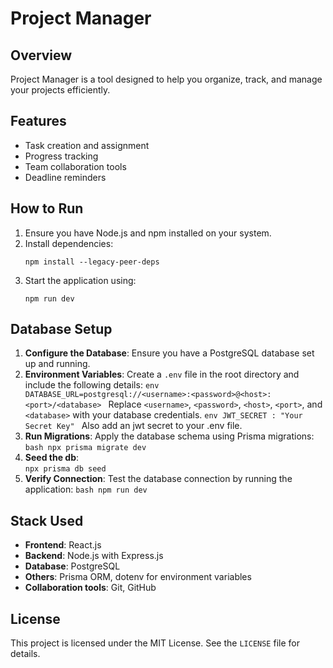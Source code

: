 # Project Manager

## Overview
Project Manager is a tool designed to help you organize, track, and manage your projects efficiently.

## Features
- Task creation and assignment
- Progress tracking
- Team collaboration tools
- Deadline reminders

## How to Run
1. Ensure you have Node.js and npm installed on your system.
2. Install dependencies:
    ```
    npm install --legacy-peer-deps
    ```
3. Start the application using:
    ```
    npm run dev
    ```

## Database Setup
1. **Configure the Database**: Ensure you have a PostgreSQL database set up and running.
2. **Environment Variables**: Create a `.env` file in the root directory and include the following details:
        ```env
        DATABASE_URL=postgresql://<username>:<password>@<host>:<port>/<database>
        ```
        Replace `<username>`, `<password>`, `<host>`, `<port>`, and `<database>` with your database credentials.
        ```env
        JWT_SECRET : "Your Secret Key"
        ```
        Also add an jwt secret to your .env file.
3. **Run Migrations**: Apply the database schema using Prisma migrations:
        ```bash
        npx prisma migrate dev
         ```
4. **Seed the db**:  
        ```
        npx prisma db seed
        ```
5. **Verify Connection**: Test the database connection by running the application:
        ```bash
        npm run dev
        ```

## Stack Used
- **Frontend**: React.js
- **Backend**: Node.js with Express.js
- **Database**: PostgreSQL
- **Others**: Prisma ORM, dotenv for environment variables
- **Collaboration tools**: Git, GitHub

## License
This project is licensed under the MIT License. See the `LICENSE` file for details.
